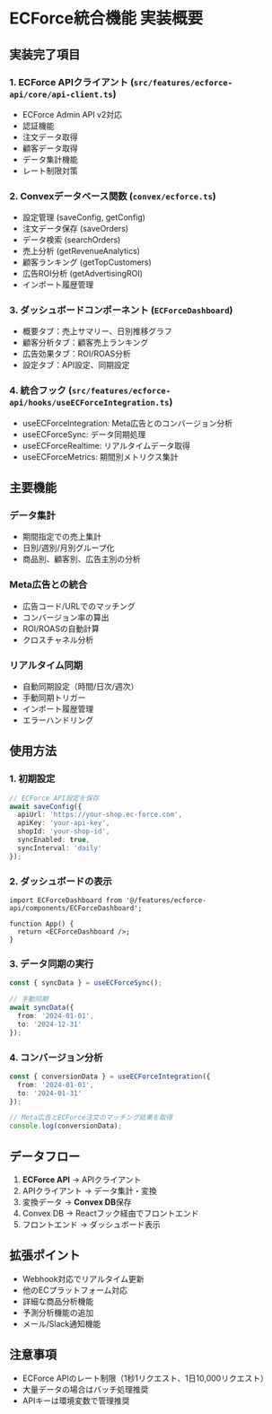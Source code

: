 # ECForce統合機能 実装概要

## 実装完了項目

### 1. ECForce APIクライアント (`src/features/ecforce-api/core/api-client.ts`)
- ECForce Admin API v2対応
- 認証機能
- 注文データ取得
- 顧客データ取得
- データ集計機能
- レート制限対策

### 2. Convexデータベース関数 (`convex/ecforce.ts`)
- 設定管理 (saveConfig, getConfig)
- 注文データ保存 (saveOrders)
- データ検索 (searchOrders)
- 売上分析 (getRevenueAnalytics)
- 顧客ランキング (getTopCustomers)
- 広告ROI分析 (getAdvertisingROI)
- インポート履歴管理

### 3. ダッシュボードコンポーネント (`ECForceDashboard`)
- 概要タブ：売上サマリー、日別推移グラフ
- 顧客分析タブ：顧客売上ランキング
- 広告効果タブ：ROI/ROAS分析
- 設定タブ：API設定、同期設定

### 4. 統合フック (`src/features/ecforce-api/hooks/useECForceIntegration.ts`)
- useECForceIntegration: Meta広告とのコンバージョン分析
- useECForceSync: データ同期処理
- useECForceRealtime: リアルタイムデータ取得
- useECForceMetrics: 期間別メトリクス集計

## 主要機能

### データ集計
- 期間指定での売上集計
- 日別/週別/月別グループ化
- 商品別、顧客別、広告主別の分析

### Meta広告との統合
- 広告コード/URLでのマッチング
- コンバージョン率の算出
- ROI/ROASの自動計算
- クロスチャネル分析

### リアルタイム同期
- 自動同期設定（時間/日次/週次）
- 手動同期トリガー
- インポート履歴管理
- エラーハンドリング

## 使用方法

### 1. 初期設定
```typescript
// ECForce API設定を保存
await saveConfig({
  apiUrl: 'https://your-shop.ec-force.com',
  apiKey: 'your-api-key',
  shopId: 'your-shop-id',
  syncEnabled: true,
  syncInterval: 'daily'
});
```

### 2. ダッシュボードの表示
```tsx
import ECForceDashboard from '@/features/ecforce-api/components/ECForceDashboard';

function App() {
  return <ECForceDashboard />;
}
```

### 3. データ同期の実行
```typescript
const { syncData } = useECForceSync();

// 手動同期
await syncData({
  from: '2024-01-01',
  to: '2024-12-31'
});
```

### 4. コンバージョン分析
```typescript
const { conversionData } = useECForceIntegration({
  from: '2024-01-01',
  to: '2024-01-31'
});

// Meta広告とECForce注文のマッチング結果を取得
console.log(conversionData);
```

## データフロー

1. **ECForce API** → APIクライアント
2. APIクライアント → データ集計・変換
3. 変換データ → **Convex DB**保存
4. Convex DB → Reactフック経由でフロントエンド
5. フロントエンド → ダッシュボード表示

## 拡張ポイント

- Webhook対応でリアルタイム更新
- 他のECプラットフォーム対応
- 詳細な商品分析機能
- 予測分析機能の追加
- メール/Slack通知機能

## 注意事項

- ECForce APIのレート制限（1秒1リクエスト、1日10,000リクエスト）
- 大量データの場合はバッチ処理推奨
- APIキーは環境変数で管理推奨